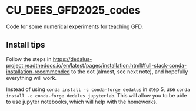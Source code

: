 # CU_DEES_GFD2025_codes
Code for some numerical experiments for teaching GFD.


## Install tips
Follow the steps in https://dedalus-project.readthedocs.io/en/latest/pages/installation.html#full-stack-conda-installation-recommended to the dot (almost, see next note), and hopefully everything will work. 

Instead of using `conda install -c conda-forge dedalus` in step 5, use `conda install -c conda-forge dedalus jupyterlab`. This will allow you to be able to use jupyter notebooks, which will help with the homeworks. 

